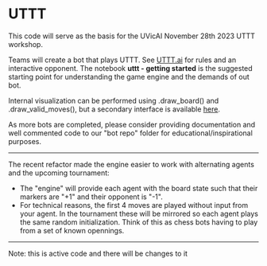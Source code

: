 # UTTT

This code will serve as the basis for the UVicAI November 28th 2023 UTTT workshop.

Teams will create a bot that plays UTTT. See [UTTT.ai](https://www.uttt.ai/) for rules and an interactive opponent.
The notebook <b>uttt - getting started</b> is the suggested starting point for understanding the game engine and the demands of out bot.

Internal visualization can be performed using .draw_board() and .draw_valid_moves(), but a secondary interface is available [here](https://github.com/NathanPannell/uttt-visual).

As more bots are completed, please consider providing documentation and well commented code to our "bot repo" folder for educational/inspirational purposes.

--- 
The recent refactor made the engine easier to work with alternating agents and the upcoming tournament:
 - The "engine" will provide each agent with the board state such that their markers are "+1" and their opponent is "-1".
 - For technical reasons, the first 4 moves are played without input from your agent. In the tournament these will be mirrored so each agent plays the same random initialization. Think of this as chess bots having to play from a set of known opennings.

---
Note: this is active code and there will be changes to it
